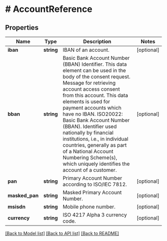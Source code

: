 # # AccountReference

## Properties

Name | Type | Description | Notes
------------ | ------------- | ------------- | -------------
**iban** | **string** | IBAN of an account. | [optional] 
**bban** | **string** | Basic Bank Account Number (BBAN) Identifier.  This data element can be used in the body of the consent request.   Message for retrieving account access consent from this account. This   data elements is used for payment accounts which have no IBAN.   ISO20022: Basic Bank Account Number (BBAN).       Identifier used nationally by financial institutions, i.e., in individual countries,    generally as part of a National Account Numbering Scheme(s),    which uniquely identifies the account of a customer. | [optional] 
**pan** | **string** | Primary Account Number according to ISO/IEC 7812. | [optional] 
**masked_pan** | **string** | Masked Primary Account Number. | [optional] 
**msisdn** | **string** | Mobile phone number. | [optional] 
**currency** | **string** | ISO 4217 Alpha 3 currency code. | [optional] 

[[Back to Model list]](../../README.md#documentation-for-models) [[Back to API list]](../../README.md#documentation-for-api-endpoints) [[Back to README]](../../README.md)


